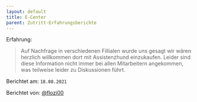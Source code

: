 ```yaml
---
layout: default
title: E-Center
parent: Zutritt-Erfahrungsberichte
---
```


Erfahrung: 

> Auf Nachfrage in verschiedenen Fillialen wurde uns gesagt wir wären herzlich willkommen dort mit Assistenzhund einzukaufen. 
> Leider sind diese Information nicht immer bei allen Mitarbeitern angekommen, was teilweise leider zu Diskussionen führt.


Berichtet am: `18.08.2021`

Berichtet von: [@flozi00](https://github.com/flozi00)

